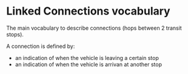 # Linked Connections vocabulary

The main vocabulary to describe connections (hops between 2 transit stops).

A connection is defined by:
 * an indication of when the vehicle is leaving a certain stop
 * an indication of when the vehicle is arrivan at another stop
